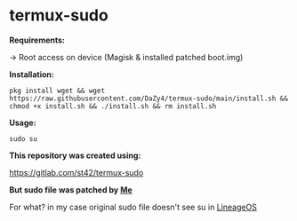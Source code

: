 # termux-sudo

**Requirements:**

-> Root access on device (Magisk & installed patched boot.img)

**Installation:**
```
pkg install wget && wget https://raw.githubusercontent.com/DaZy4/termux-sudo/main/install.sh && chmod +x install.sh && ./install.sh && rm install.sh
```

**Usage:**
```
sudo su
```

**This repository was created using:**

https://gitlab.com/st42/termux-sudo

**But sudo file was patched by [Me](https://github.com/DaZy4)**

For what?
in my case original sudo file doesn't see su in [LineageOS](https://lineageos.org/)
